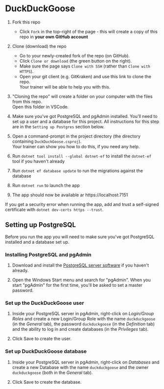 ﻿# DuckDuckGoose

1. Fork this repo
    * Click `Fork` in the top-right of the page - this will create a copy of this repo in **your own GitHub account**

1. Clone (download) the repo
    * Go to your newly-created fork of the repo (on GitHub).
    * Click `Clone or download` (the green button on the right).
    * Make sure the page says `Clone with SSH` (rather than `Clone with HTTPS`).
    * Open your git client (e.g. GitKraken) and use this link to clone the repo.  
      Your trainer will be able to help you with this.

1. "Cloning the repo" will create a folder on your computer with the files from this repo.  
   Open this folder in VSCode.

1. Make sure you've got PostgreSQL and pgAdmin installed. You'll need to set up a user and a database for this project.
   All instructions for this step are in the `Setting up Postgres` section below.

1. Open a command-prompt in the project directory (the directory containing `DuckDuckGoose.csproj`).  
   Your trainer can show you how to do this, if you need any help.

1. Run `dotnet tool install --global dotnet-ef` to install the `dotnet-ef` tool if you haven't already

1. Run `dotnet ef database update` to run the migrations against the database

1. Run `dotnet run` to launch the app

1. The app should now be available ar https://localhost:7151

If you get a security error when running the app, add and trust a self-signed certificate with `dotnet dev-certs https --trust`.

## Setting up PostgreSQL

Before you run the app you will need to make sure you've got PostgreSQL installed and a database set up.

### Installing PostgreSQL and pgAdmin

1. Download and install the [PostgreSQL server software](https://www.enterprisedb.com/downloads/postgres-postgresql-downloads) if you haven't already.

1. Open the Windows Start menu and search for "pgAdmin". When you start "pgAdmin" for the first time, you'll be asked to set a master password.

### Set up the DuckDuckGoose user

1. Inside your PostgreSQL server in pgAdmin, right-click on *Login/Group Roles* and create a new Login/Group Role with the name `duckduckgoose` (in the *General* tab), the password `duckduckgoose` (in the *Definition* tab) and the ability to log in and create databases (in the *Privileges* tab).

1. Click Save to create the user.

### Set up DuckDuckGoose database

1. Inside your PostgreSQL server in pgAdmin, right-click on *Databases* and create a new Database with the name `duckduckgoose` and the owner `duckduckgoose` (both in the *General* tab).

1. Click Save to create the database.
